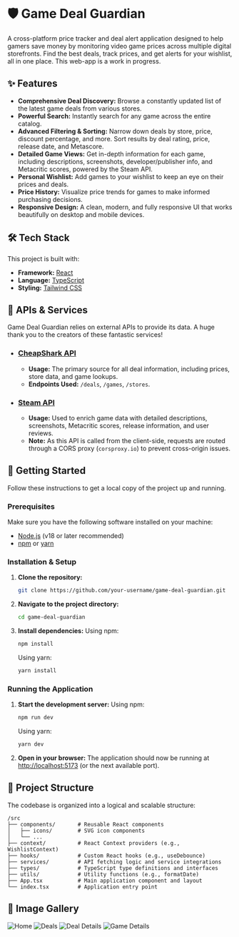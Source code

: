 # 🛡️ Game Deal Guardian

A cross-platform price tracker and deal alert application designed to help gamers save money by monitoring video game prices across multiple digital storefronts. Find the best deals, track prices, and get alerts for your wishlist, all in one place. This web-app is a work in progress.

## ✨ Features

-   **Comprehensive Deal Discovery:** Browse a constantly updated list of the latest game deals from various stores.
-   **Powerful Search:** Instantly search for any game across the entire catalog.
-   **Advanced Filtering & Sorting:** Narrow down deals by store, price, discount percentage, and more. Sort results by deal rating, price, release date, and Metascore.
-   **Detailed Game Views:** Get in-depth information for each game, including descriptions, screenshots, developer/publisher info, and Metacritic scores, powered by the Steam API.
-   **Personal Wishlist:** Add games to your wishlist to keep an eye on their prices and deals.
-   **Price History:** Visualize price trends for games to make informed purchasing decisions.
-   **Responsive Design:** A clean, modern, and fully responsive UI that works beautifully on desktop and mobile devices.

## 🛠️ Tech Stack

This project is built with:

-   **Framework:** [React](https://reactjs.org/)
-   **Language:** [TypeScript](https://www.typescriptlang.org/)
-   **Styling:** [Tailwind CSS](https://tailwindcss.com/)

## 🔌 APIs & Services

Game Deal Guardian relies on external APIs to provide its data. A huge thank you to the creators of these fantastic services!

-   ### [CheapShark API](https://apidocs.cheapshark.com/)
    -   **Usage:** The primary source for all deal information, including prices, store data, and game lookups.
    -   **Endpoints Used:** `/deals`, `/games`, `/stores`.

-   ### [Steam API](https://partner.steamgames.com/doc/webapi)
    -   **Usage:** Used to enrich game data with detailed descriptions, screenshots, Metacritic scores, release information, and user reviews.
    -   **Note:** As this API is called from the client-side, requests are routed through a CORS proxy (`corsproxy.io`) to prevent cross-origin issues.

## 🚀 Getting Started

Follow these instructions to get a local copy of the project up and running.

### Prerequisites

Make sure you have the following software installed on your machine:
-   [Node.js](https://nodejs.org/en/) (v18 or later recommended)
-   [npm](https://www.npmjs.com/get-npm) or [yarn](https://yarnpkg.com/getting-started/install)

### Installation & Setup

1.  **Clone the repository:**
    ```bash
    git clone https://github.com/your-username/game-deal-guardian.git
    ```

2.  **Navigate to the project directory:**
    ```bash
    cd game-deal-guardian
    ```

3.  **Install dependencies:**
    Using npm:
    ```bash
    npm install
    ```
    Using yarn:
    ```bash
    yarn install
    ```

### Running the Application

1.  **Start the development server:**
    Using npm:
    ```bash
    npm run dev
    ```
    Using yarn:
    ```bash
    yarn dev
    ```

2.  **Open in your browser:**
    The application should now be running at [http://localhost:5173](http://localhost:5173) (or the next available port).

## 📂 Project Structure

The codebase is organized into a logical and scalable structure:

```
/src
├── components/       # Reusable React components
│   ├── icons/        # SVG icon components
│   └── ...
├── context/          # React Context providers (e.g., WishlistContext)
├── hooks/            # Custom React hooks (e.g., useDebounce)
├── services/         # API fetching logic and service integrations
├── types/            # TypeScript type definitions and interfaces
├── utils/            # Utility functions (e.g., formatDate)
├── App.tsx           # Main application component and layout
└── index.tsx         # Application entry point
```

## 📸 Image Gallery

![Home](images/home.png)
![Deals](images/deals.png)
![Deal Details](images/deals_details.png)
![Game Details](images/game_details.png)
